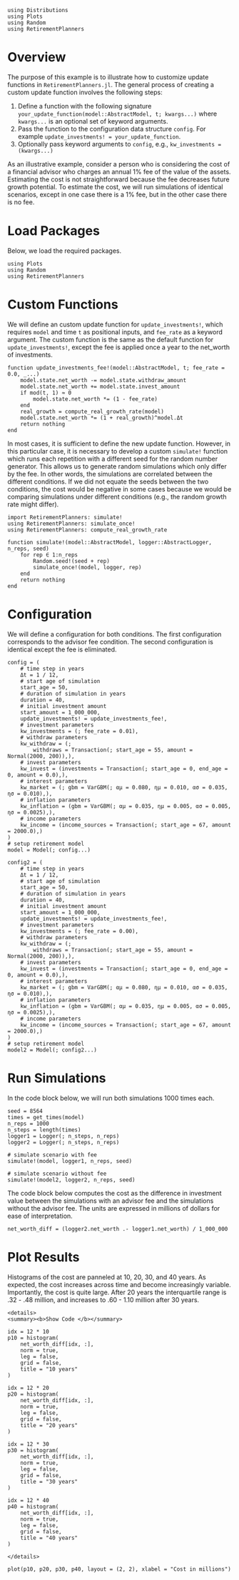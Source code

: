 ```@setup custom_example
using Distributions
using Plots
using Random
using RetirementPlanners
```

# Overview

The purpose of this example is to illustrate how to customize update functions in `RetirementPlanners.jl`. The general process of creating a custom update function involves the following steps:

1. Define a function with the following signature `your_update_function(model::AbstractModel, t; kwargs...)` where `kwargs...` is an optional set of keyword arguments. 
2. Pass the function to the configuration data structure `config`. For example `update_investments! = your_update_function`.
3. Optionally pass keyword arguments to `config`, e.g., `kw_investments = (kwargs...)`

As an illustrative example, consider a person who is considering the cost of a financial advisor who charges an annual 1% fee of the value of the assets. Estimating the cost is not straightforward because the fee decreases future growth potential. To estimate the cost, we will run simulations of identical scenarios, except in one case there is a 1% fee, but in the other case there is no fee.   

# Load Packages 

Below, we load the required packages. 
```@example custom_example
using Plots
using Random
using RetirementPlanners
```

# Custom Functions

We will define an custom update function for `update_investments!`, which requires `model` and time `t` as positional inputs, and `fee_rate` as a keyword argument. The custom function is the same as the default function for `update_investments!`, except the fee is applied once a year to the net_worth of investments. 

```@example custom_example
function update_investments_fee!(model::AbstractModel, t; fee_rate = 0.0, _...)
    model.state.net_worth -= model.state.withdraw_amount
    model.state.net_worth += model.state.invest_amount
    if mod(t, 1) ≈ 0
        model.state.net_worth *= (1 - fee_rate)
    end
    real_growth = compute_real_growth_rate(model)
    model.state.net_worth *= (1 + real_growth)^model.Δt
    return nothing
end
```

In most cases, it is sufficient to define the new update function. However, in this particular case, it is necessary to develop a custom `simulate!` function which runs each repetition with a different seed for the random number generator. This allows us to generate random simulations which only differ by the fee. In other words, the simulations are correlated between the different conditions. If we did not equate the seeds between the two conditions, the cost would be negative in some cases because we would be comparing simulations under different conditions (e.g., the random growth rate might differ).

```@example custom_example
import RetirementPlanners: simulate!
using RetirementPlanners: simulate_once! 
using RetirementPlanners: compute_real_growth_rate
```

```@example custom_example
function simulate!(model::AbstractModel, logger::AbstractLogger, n_reps, seed)
    for rep ∈ 1:n_reps
        Random.seed!(seed + rep)
        simulate_once!(model, logger, rep)
    end
    return nothing
end
```

# Configuration 

We will define a configuration for both conditions. The first configuration corresponds to the advisor fee condition. The second configuration is identical except the fee is eliminated.  

```@example custom_example
config = (
    # time step in years 
    Δt = 1 / 12,
    # start age of simulation 
    start_age = 50,
    # duration of simulation in years
    duration = 40,
    # initial investment amount 
    start_amount = 1_000_000,
    update_investments! = update_investments_fee!,
    # investment parameters
    kw_investments = (; fee_rate = 0.01),
    # withdraw parameters 
    kw_withdraw = (;
        withdraws = Transaction(; start_age = 55, amount = Normal(2000, 200)),),
    # invest parameters
    kw_invest = (investments = Transaction(; start_age = 0, end_age = 0, amount = 0.0),),
    # interest parameters
    kw_market = (; gbm = VarGBM(; αμ = 0.080, ημ = 0.010, ασ = 0.035, ησ = 0.010),),
    # inflation parameters
    kw_inflation = (gbm = VarGBM(; αμ = 0.035, ημ = 0.005, ασ = 0.005, ησ = 0.0025),),
    # income parameters 
    kw_income = (income_sources = Transaction(; start_age = 67, amount = 2000.0),)
)
# setup retirement model
model = Model(; config...)
```

```@example custom_example
config2 = (
    # time step in years 
    Δt = 1 / 12,
    # start age of simulation 
    start_age = 50,
    # duration of simulation in years
    duration = 40,
    # initial investment amount 
    start_amount = 1_000_000,
    update_investments! = update_investments_fee!,
    # investment parameters
    kw_investments = (; fee_rate = 0.00),
    # withdraw parameters 
    kw_withdraw = (;
        withdraws = Transaction(; start_age = 55, amount = Normal(2000, 200)),),
    # invest parameters
    kw_invest = (investments = Transaction(; start_age = 0, end_age = 0, amount = 0.0),),
    # interest parameters
    kw_market = (; gbm = VarGBM(; αμ = 0.080, ημ = 0.010, ασ = 0.035, ησ = 0.010),),
    # inflation parameters
    kw_inflation = (gbm = VarGBM(; αμ = 0.035, ημ = 0.005, ασ = 0.005, ησ = 0.0025),),
    # income parameters 
    kw_income = (income_sources = Transaction(; start_age = 67, amount = 2000.0),)
)
# setup retirement model
model2 = Model(; config2...)
```

# Run Simulations 

In the code block below, we will run both simulations 1000 times each. 

```@example custom_example
seed = 8564
times = get_times(model)
n_reps = 1000
n_steps = length(times)
logger1 = Logger(; n_steps, n_reps)
logger2 = Logger(; n_steps, n_reps)

# simulate scenario with fee
simulate!(model, logger1, n_reps, seed)

# simulate scenario without fee
simulate!(model2, logger2, n_reps, seed)
```

The code block below computes the cost as the difference in investment value between the simulations with an advisor fee and the simulations without the advisor fee. The units are expressed in millions of dollars for ease of interpretation. 

```@example custom_example
net_worth_diff = (logger2.net_worth .- logger1.net_worth) / 1_000_000
```

# Plot Results

Histograms of the cost are panneled at 10, 20, 30, and 40 years. As expected, the cost increases across time and become increasingly variable. Importantly, the cost is quite large. After 20 years the interquartile range is .32 - .48 million, and increases to .60 - 1.10 million after 30 years. 

```@raw html
<details>
<summary><b>Show Code </b></summary>
```
```@example custom_example
idx = 12 * 10
p10 = histogram(
    net_worth_diff[idx, :],
    norm = true,
    leg = false,
    grid = false,
    title = "10 years"
)

idx = 12 * 20
p20 = histogram(
    net_worth_diff[idx, :],
    norm = true,
    leg = false,
    grid = false,
    title = "20 years"
)

idx = 12 * 30
p30 = histogram(
    net_worth_diff[idx, :],
    norm = true,
    leg = false,
    grid = false,
    title = "30 years"
)

idx = 12 * 40
p40 = histogram(
    net_worth_diff[idx, :],
    norm = true,
    leg = false,
    grid = false,
    title = "40 years"
)
```
```@raw html
</details>
```

```@example custom_example
plot(p10, p20, p30, p40, layout = (2, 2), xlabel = "Cost in millions")
```